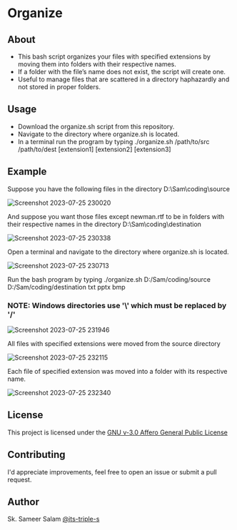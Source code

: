 # Organize

## About

- This bash script organizes your files with specified extensions by moving them into folders with their respective names.
- If a folder with the file’s name does not exist, the script will create one.
- Useful to manage files that are scattered in a directory haphazardly and not stored in proper folders.

## Usage

- Download the organize.sh script from this repository.
- Navigate to the directory where organize.sh is located.
- In a terminal run the program by typing ./organize.sh /path/to/src /path/to/dest [extension1] [extension2] [extension3]

## Example

Suppose you have the following files in the directory D:\Sam\coding\source

![Screenshot 2023-07-25 230020](https://github.com/its-triple-s/Folderize/assets/113439449/fb7260c3-8a41-4279-a2be-92ef6d26c3ea)

And suppose you want those files except newman.rtf to be in folders with their respective names in the directory D:\Sam\coding\destination

![Screenshot 2023-07-25 230338](https://github.com/its-triple-s/Folderize/assets/113439449/ef268fe7-ef9c-4a9d-99d8-4176627877be)

Open a terminal and navigate to the directory where organize.sh is located.

![Screenshot 2023-07-25 230713](https://github.com/its-triple-s/Folderize/assets/113439449/6e0ca479-cbc6-48f9-8013-28c0960141e5)

Run the bash program by typing ./organize.sh D:/Sam/coding/source D:/Sam/coding/destination txt pptx bmp
### NOTE: Windows directories use '\\' which must be replaced by '/'

![Screenshot 2023-07-25 231946](https://github.com/its-triple-s/Folderize/assets/113439449/48294d15-abbb-42bf-9465-70fcd4eeaf05)

All files with specified extensions were moved from the source directory

![Screenshot 2023-07-25 232115](https://github.com/its-triple-s/Folderize/assets/113439449/d72dd1c5-162b-4464-b034-2f5c5d5ae06d)

Each file of specified extension was moved into a folder with its respective name.

![Screenshot 2023-07-25 232340](https://github.com/its-triple-s/Folderize/assets/113439449/f0669e76-5a91-44d8-90dc-94f1fd3d3cb0)

## License

This project is licensed under the [GNU v-3.0 Affero General Public License](LICENSE)

## Contributing

I'd appreciate improvements, feel free to open an issue or submit a pull request.

## Author

Sk. Sameer Salam [@its-triple-s](https://github.com/its-triple-s)

